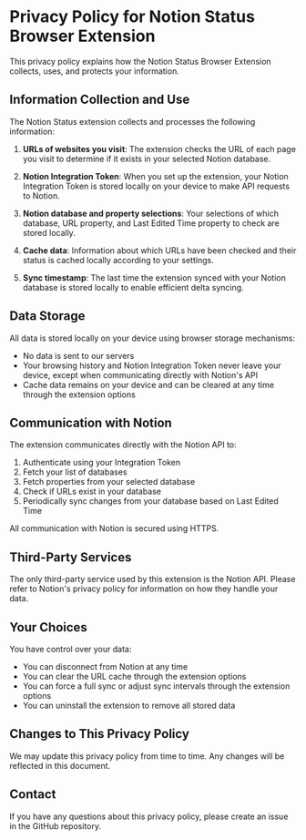 # Privacy Policy for Notion Status Browser Extension

This privacy policy explains how the Notion Status Browser Extension collects, uses, and protects your information.

## Information Collection and Use

The Notion Status extension collects and processes the following information:

1. **URLs of websites you visit**: The extension checks the URL of each page you visit to determine if it exists in your selected Notion database.

2. **Notion Integration Token**: When you set up the extension, your Notion Integration Token is stored locally on your device to make API requests to Notion.

3. **Notion database and property selections**: Your selections of which database, URL property, and Last Edited Time property to check are stored locally.

4. **Cache data**: Information about which URLs have been checked and their status is cached locally according to your settings.

5. **Sync timestamp**: The last time the extension synced with your Notion database is stored locally to enable efficient delta syncing.

## Data Storage

All data is stored locally on your device using browser storage mechanisms:

- No data is sent to our servers
- Your browsing history and Notion Integration Token never leave your device, except when communicating directly with Notion's API
- Cache data remains on your device and can be cleared at any time through the extension options

## Communication with Notion

The extension communicates directly with the Notion API to:

1. Authenticate using your Integration Token
2. Fetch your list of databases
3. Fetch properties from your selected database
4. Check if URLs exist in your database
5. Periodically sync changes from your database based on Last Edited Time

All communication with Notion is secured using HTTPS.

## Third-Party Services

The only third-party service used by this extension is the Notion API. Please refer to Notion's privacy policy for information on how they handle your data.

## Your Choices

You have control over your data:

- You can disconnect from Notion at any time
- You can clear the URL cache through the extension options
- You can force a full sync or adjust sync intervals through the extension options
- You can uninstall the extension to remove all stored data

## Changes to This Privacy Policy

We may update this privacy policy from time to time. Any changes will be reflected in this document.

## Contact

If you have any questions about this privacy policy, please create an issue in the GitHub repository. 